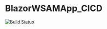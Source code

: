 # BlazorWSAMApp_CICD
[![Build Status](https://dev.azure.com/fbicciatolavoro/BlazorCICD/_apis/build/status/FBicsharp.BlazorWSAMApp_CICD?branchName=master)](https://dev.azure.com/fbicciatolavoro/BlazorCICD/_build/latest?definitionId=16&branchName=master)
